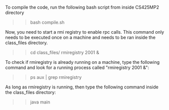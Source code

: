 To compile the code, run the following bash script from inside CS425MP2 directory
>> bash compile.sh

Now, you need to start a rmi registry to enable rpc calls. This command only needs to be executed once on a machine and needs to be ran inside the class_files directory.
>> cd class_files/
>> rmiregistry 2001 &

To check if rmiregistry is already running on a machine, type the following command and look for a running process called "rmiregistry 2001 &":
>> ps aux | grep rmiregistry

As long as rmiregistry is running, then type the following command inside the class_files directory:
>> java main

